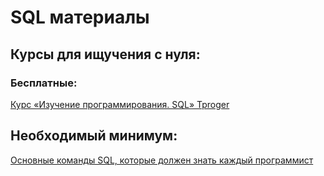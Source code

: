 # SQL материалы

## Курсы для ищучения с нуля:

### Бесплатные:

[Курс «Изучение программирования. SQL» Tproger](https://tproger.ru/video/sql-introduction/)

## Необходимый минимум:

[Основные команды SQL, которые должен знать каждый программист](https://tproger.ru/translations/sql-recap/)
